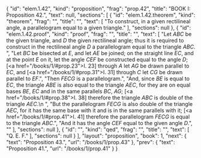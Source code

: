 {
  "id": "elem.1.42",
  "kind": "proposition",
  "frag": "prop.42",
  "title": "BOOK I: Proposition 42.",
  "text": null,
  "sections": [
    {
      "id": "elem.1.42.theorem",
      "kind": "theorem",
      "frag": "",
      "title": "",
      "text": [
        "To construct, in a given rectilineal angle, a parallelogram equal to a given triangle."
      ],
      "sections": null
    },
    {
      "id": "elem.1.42.proof",
      "kind": "proof",
      "frag": "",
      "title": "",
      "text": [
        "Let <var>ABC</var> be the given triangle, and <var>D</var> the given rectilineal angle; thus it is required to construct in the rectilineal angle <var>D</var> a parallelogram equal to the triangle <var>ABC</var>. ",
        "Let <var>BC</var> be bisected at <var>E</var>, and let <var>AE</var> be joined; on the straight line <var>EC</var>, and at the point <var>E</var> on it, let the angle <var>CEF</var> be constructed equal to the angle <var>D</var>; [<a href=\"/books/1/#prop.23\">I. 23</a>] through <var>A</var> let <var>AG</var> be drawn parallel to <var>EC</var>, and [<a href=\"/books/1/#prop.31\">I. 31</a>] through <var>C</var> let <var>CG</var> be drawn parallel to <var>EF</var>.",
        "Then <var>FECG</var> is a parallelogram.",
        "And, since <var>BE</var> is equal to <var>EC</var>, the triangle <var>ABE</var> is also equal to the triangle <var>AEC</var>, for they are on equal bases <var>BE</var>, <var>EC</var> and in the same parallels <var>BC</var>, <var>AG</var>; [<a href=\"/books/1/#prop.38\">I. 38</a>] therefore the triangle <var>ABC</var> is double of the triangle <var>AEC</var>.\n        ",
        "But the parallelogram <var>FECG</var> is also double of the triangle <var>AEC</var>, for it has the same base with it and is in the same parallels with it; [<a href=\"/books/1/#prop.41\">I. 41</a>] therefore the parallelogram <var>FECG</var> is equal to the triangle <var>ABC</var>.",
        "And it has the angle <var>CEF</var> equal to the given angle <var>D</var>.",
        ""
      ],
      "sections": null
    },
    {
      "id": "",
      "kind": "qed",
      "frag": "",
      "title": "",
      "text": [
        "Q. E. F."
      ],
      "sections": null
    }
  ],
  "layout": "proposition",
  "book": 1,
  "next": {
    "text": "Proposition 43.",
    "url": "/books/1/prop.43"
  },
  "prev": {
    "text": "Proposition 41.",
    "url": "/books/1/prop.41"
  }
}
